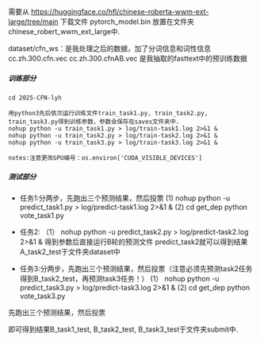 需要从 https://huggingface.co/hfl/chinese-roberta-wwm-ext-large/tree/main 下载文件 pytorch_model.bin 放置在文件夹 chinese_robert_wwm_ext_large中.

dataset/cfn_ws：是我处理之后的数据，加了分词信息和词性信息
cc.zh.300.cfn.vec
cc.zh.300.cfnAB.vec 是我抽取的fasttext中的预训练数据
##### 训练部分 ######
```
cd 2025-CFN-lyh

用python3先后依次运行训练文件train_task1.py, train_task2.py, train_task3.py得到训练参数，参数会保存在saves文件夹中.
nohup python -u train_task1.py > log/train-task1.log 2>&1 &
nohup python -u train_task2.py > log/train-task2.log 2>&1 &
nohup python -u train_task3.py > log/train-task3.log 2>&1 &

notes:注意更改GPU编号：os.environ['CUDA_VISIBLE_DEVICES']
```
##### 测试部分 ######

* 任务1:分两步，先跑出三个预测结果，然后投票
(1) nohup python -u predict_task1.py > log/predict-task1.log 2>&1 &
(2) cd get_dep
    python vote_task1.py  

* 任务2:
  （1） nohup python -u predict_task2.py > log/predict-task2.log 2>&1 &
得到参数后直接运行B轮的预测文件 predict_task2就可以得到结果A_task2_test于文件夹dataset中
* 任务3:分两步，先跑出三个预测结果，然后投票（注意必须先预测task2任务得到B_task2_test，再预测task3任务！）
(1） nohup python -u predict_task3.py > log/predict-task3.log 2>&1 &
(2)  cd get_dep
     python vote_task3.py 

先跑出三个预测结果，然后投票


即可得到结果B_task1_test, B_task2_test, B_task3_test于文件夹submit中.


